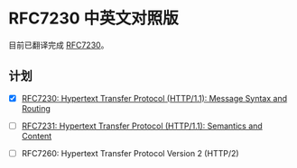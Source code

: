 # RFC7230 中英文对照版
目前已翻译完成 [RFC7230](https://duoani.github.io/RFC7230.zh-cn/RFC7230.html)。

## 计划
- [x] [RFC7230: Hypertext Transfer Protocol (HTTP/1.1): Message Syntax and Routing](https://duoani.github.io/HTTP-RFCs.zh-cn/RFC7230.html)
- [ ] [RFC7231: Hypertext Transfer Protocol (HTTP/1.1): Semantics and Content](https://duoani.github.io/HTTP-RFCs.zh-cn/RFC7231.html)
- [ ] RFC7260: Hypertext Transfer Protocol Version 2 (HTTP/2)


